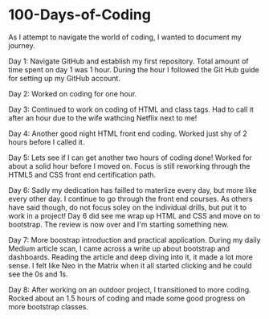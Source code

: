 # 100-Days-of-Coding

As I attempt to navigate the world of coding, I wanted to document my journey. 

Day 1: Navigate GitHub and establish my first repository. Total amount of time spent on day 1 was 1 hour. During the hour I followed the Git Hub guide for setting up my GitHub account. 

Day 2: Worked on coding for one hour. 

Day 3: Continued to work on coding of HTML and class tags. Had to call it after an hour due to the wife wathcing Netflix next to me! 

Day 4: Another good night HTML front end coding. Worked just shy of 2 hours before I called it. 

Day 5: Lets see if I can get another two hours of coding done! Worked for about a solid hour before I moved on. Focus is still reworking through the HTML5 and CSS front end certification path. 

Day 6: Sadly my dedication has failled to materlize every day, but more like every other day. I continue to go through the front end courses. As others have said though, do not focus soley on the individual drills, but put it to work in a project! Day 6 did see me wrap up HTML and CSS and move on to bootstrap. The review is now over and I'm starting something new. 

Day 7: More boostrap introduction and practical application. During my daily Medium article scan, I came across a write up about bootstrap and dashboards. Reading the article and deep diving into it, it made a lot more sense. I felt like Neo in the Matrix when it all started clicking and he could see the 0s and 1s. 

Day 8: After working on an outdoor project, I transitioned to more coding. Rocked about an 1.5 hours of coding and made some good progress on more bootstrap classes. 
